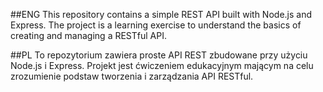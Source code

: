 ##ENG
This repository contains a simple REST API built with Node.js and Express. The project is a learning exercise to understand the basics of creating and managing a RESTful API.

##PL
To repozytorium zawiera proste API REST zbudowane przy użyciu Node.js i Express. Projekt jest ćwiczeniem edukacyjnym mającym na celu zrozumienie podstaw tworzenia i zarządzania API RESTful.

